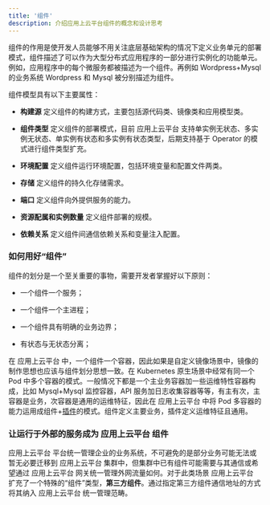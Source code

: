 ```yaml
---
title: '组件'
description: 介绍应用上云平台组件的概念和设计思考
---
```


组件的作用是使开发人员能够不用关注底层基础架构的情况下定义业务单元的部署模式，组件描述了可以作为大型分布式应用程序的一部分进行实例化的功能单元。例如，应用程序中的每个微服务都被描述为一个组件。再例如 Wordpress+Mysql 的业务系统 Wordpress 和 Mysql 被分别描述为组件。

组件模型具有以下主要属性：

- <b>构建源</b> 定义组件的构建方式，主要包括源代码类、镜像类和应用模型类。

- <b>组件类型</b> 定义组件的部署模式，目前 应用上云平台 支持单实例无状态、多实例无状态、单实例有状态和多实例有状态类型，后期支持基于 Operator 的模式进行组件类型扩充。

- <b>环境配置</b> 定义组件运行环境配置，包括环境变量和配置文件两类。

- <b>存储</b> 定义组件的持久化存储需求。

- <b>端口</b> 定义组件向外提供服务的能力。

- <b>资源配属和实例数量</b> 定义组件部署的规模。

- <b>依赖关系</b> 定义组件间通信依赖关系和变量注入配置。

### 如何用好“组件”

组件的划分是一个至关重要的事物，需要开发者掌握好以下原则：

- 一个组件一个服务；

- 一个组件一个主进程；

- 一个组件具有明确的业务边界；

- 有状态与无状态分离；

在 应用上云平台 中，一个组件一个容器，因此如果是自定义镜像场景中，镜像的制作思想也应该与组件划分思想一致。在 Kubernetes 原生场景中经常有同一个 Pod 中多个容器的模式。一般情况下都是一个主业务容器加一些运维特性容器构成，比如 Mysql+Mysql 监控容器，API 服务加日志收集容器等等，有主有次，主容器是业务，次容器是通用的运维特征，因此在 应用上云平台 中将 Pod 多容器的能力运用成组件+[插件](./plugin/)的模式。组件定义主要业务，插件定义运维特征且通用。

### 让运行于外部的服务成为 应用上云平台 组件

应用上云平台 平台统一管理企业的业务系统，不可避免的是部分业务可能无法或暂无必要迁移到 应用上云平台 集群中，但集群中已有组件可能需要与其通信或希望通过 应用上云平台 网关统一管理外网流量如何。对于此类场景 应用上云平台 扩充了一个特殊的“组件”类型，<b>第三方组件</b>。通过指定第三方组件通信地址的方式将其纳入 应用上云平台 统一管理范畴。
